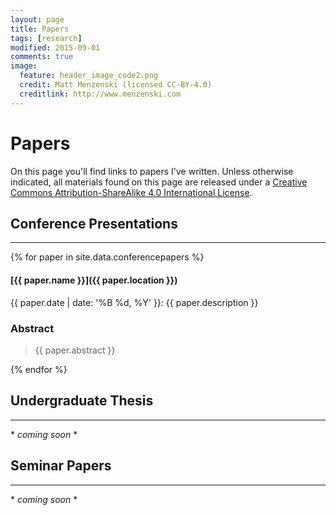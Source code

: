 ```yaml
---
layout: page
title: Papers
tags: [research]
modified: 2015-09-01
comments: true
image:
  feature: header_image_code2.png
  credit: Matt Menzenski (licensed CC-BY-4.0)
  creditlink: http://www.menzenski.com
---
```


# Papers

On this page you'll find links to papers I've written. Unless
otherwise indicated, all materials found on
this page are released under a
[Creative Commons Attribution-ShareAlike 4.0 International License][cc].

## Conference Presentations

-----

{% for paper in site.data.conferencepapers %}

#### [{{ paper.name }}]({{ paper.location }})

{{ paper.date | date: '%B %d, %Y' }}: {{ paper.description }}

### Abstract

> {{ paper.abstract }}

{% endfor %}

## Undergraduate Thesis

-----

\* *coming soon* \*

## Seminar Papers

-----

\* *coming soon* \*


[cc]: https://creativecommons.org/licenses/by-sa/4.0/
